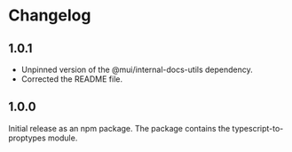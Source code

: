 # Changelog

## 1.0.1

- Unpinned version of the @mui/internal-docs-utils dependency.
- Corrected the README file.

## 1.0.0

Initial release as an npm package.
The package contains the typescript-to-proptypes module.
